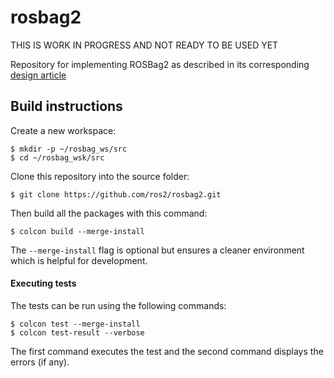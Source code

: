 # rosbag2

THIS IS WORK IN PROGRESS AND NOT READY TO BE USED YET

Repository for implementing ROSBag2 as described in its corresponding [design article](https://github.com/ros2/design/blob/f69fbbd11848e3dd6866b71a158a1902e31e92f1/articles/rosbags.md)

## Build instructions

Create a new workspace:

```
$ mkdir -p ~/rosbag_ws/src
$ cd ~/rosbag_wsk/src
```

Clone this repository into the source folder:

```
$ git clone https://github.com/ros2/rosbag2.git
```

Then build all the packages with this command:

```
$ colcon build --merge-install
```

The `--merge-install` flag is optional but ensures a cleaner environment which is helpful for development.

#### Executing tests

The tests can be run using the following commands:

```
$ colcon test --merge-install
$ colcon test-result --verbose
```

The first command executes the test and the second command displays the errors (if any).
